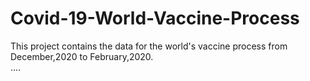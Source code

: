 # Covid-19-World-Vaccine-Process
This project contains  the data for the world's vaccine process from December,2020 to February,2020.  
....
